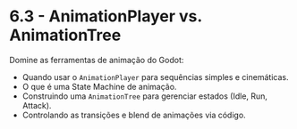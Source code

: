 # 6.3 - AnimationPlayer vs. AnimationTree

Domine as ferramentas de animação do Godot:
- Quando usar o `AnimationPlayer` para sequências simples e cinemáticas.
- O que é uma State Machine de animação.
- Construindo uma `AnimationTree` para gerenciar estados (Idle, Run, Attack).
- Controlando as transições e blend de animações via código.
